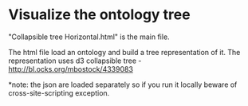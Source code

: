 Visualize the ontology tree
===========================

"Collapsible tree Horizontal.html" is the main file.


The html file load an ontology and build a tree representation of it.
The representation uses d3 collapsible tree - http://bl.ocks.org/mbostock/4339083


*note: the json are loaded separately so if you run it locally beware of cross-site-scripting exception.

